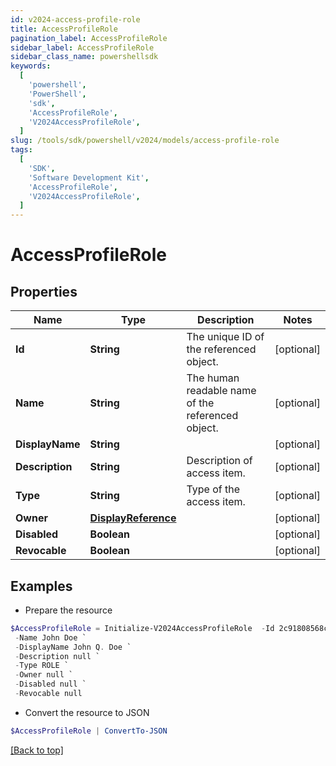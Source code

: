 ```yaml
---
id: v2024-access-profile-role
title: AccessProfileRole
pagination_label: AccessProfileRole
sidebar_label: AccessProfileRole
sidebar_class_name: powershellsdk
keywords:
  [
    'powershell',
    'PowerShell',
    'sdk',
    'AccessProfileRole',
    'V2024AccessProfileRole',
  ]
slug: /tools/sdk/powershell/v2024/models/access-profile-role
tags:
  [
    'SDK',
    'Software Development Kit',
    'AccessProfileRole',
    'V2024AccessProfileRole',
  ]
---
```


# AccessProfileRole

## Properties

| Name | Type | Description | Notes |
| --- | --- | --- | --- |
| **Id** | **String** | The unique ID of the referenced object. | [optional] |
| **Name** | **String** | The human readable name of the referenced object. | [optional] |
| **DisplayName** | **String** |  | [optional] |
| **Description** | **String** | Description of access item. | [optional] |
| **Type** | **String** | Type of the access item. | [optional] |
| **Owner** | [**DisplayReference**](display-reference) |  | [optional] |
| **Disabled** | **Boolean** |  | [optional] |
| **Revocable** | **Boolean** |  | [optional] |

## Examples

- Prepare the resource

```powershell
$AccessProfileRole = Initialize-V2024AccessProfileRole  -Id 2c91808568c529c60168cca6f90c1313 `
 -Name John Doe `
 -DisplayName John Q. Doe `
 -Description null `
 -Type ROLE `
 -Owner null `
 -Disabled null `
 -Revocable null
```

- Convert the resource to JSON

```powershell
$AccessProfileRole | ConvertTo-JSON
```

[[Back to top]](#)
